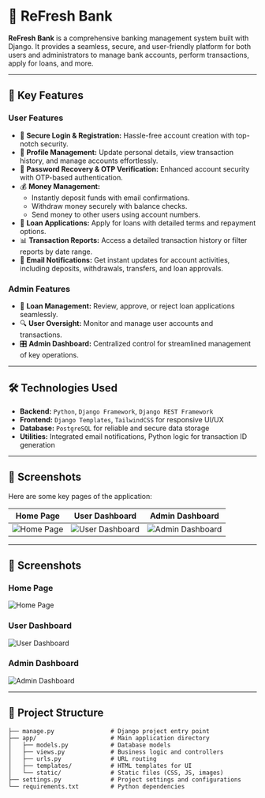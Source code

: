 # 🏦 ReFresh Bank  

**ReFresh Bank** is a comprehensive banking management system built with Django. It provides a seamless, secure, and user-friendly platform for both users and administrators to manage bank accounts, perform transactions, apply for loans, and more.  

---

## 🌟 Key Features  

### User Features  

- 🔑 **Secure Login & Registration:** Hassle-free account creation with top-notch security.  
- 💼 **Profile Management:** Update personal details, view transaction history, and manage accounts effortlessly.  
- 🔄 **Password Recovery & OTP Verification:** Enhanced account security with OTP-based authentication.  
- 💰 **Money Management:**  
  - Instantly deposit funds with email confirmations.  
  - Withdraw money securely with balance checks.  
  - Send money to other users using account numbers.  
- 📝 **Loan Applications:** Apply for loans with detailed terms and repayment options.  
- 📊 **Transaction Reports:** Access a detailed transaction history or filter reports by date range.  
- 📧 **Email Notifications:** Get instant updates for account activities, including deposits, withdrawals, transfers, and loan approvals.  

### Admin Features  

- 🏦 **Loan Management:** Review, approve, or reject loan applications seamlessly.  
- 🔍 **User Oversight:** Monitor and manage user accounts and transactions.  
- 🎛️ **Admin Dashboard:** Centralized control for streamlined management of key operations.  

---

## 🛠️ Technologies Used  

- **Backend:** `Python`, `Django Framework`, `Django REST Framework`  
- **Frontend:** `Django Templates`, `TailwindCSS` for responsive UI/UX  
- **Database:** `PostgreSQL` for reliable and secure data storage  
- **Utilities:** Integrated email notifications, Python logic for transaction ID generation  
 
---

## 📸 Screenshots  

Here are some key pages of the application:  

| **Home Page**               | **User Dashboard**             | **Admin Dashboard**             |
|------------------------------|---------------------------------|----------------------------------|
| ![Home Page](https://github.com/anmamun0/refresh-bank-webapp/project_photos/un_authenticated_home-page.png) | ![User Dashboard](https://github.com/anmamun0/refresh-bank-webapp/project_photos/authenticated_home-page.png) | ![Admin Dashboard](https://github.com/anmamun0/refresh-bank-webapp/project_photos/transactions-report-page.png) |
 

---
 
## 📸 Screenshots  

### Home Page  
![Home Page](https://github.com/anmamun0/refresh-bank-webapp/project_photos/un_authenticated_home-page.png)

### User Dashboard  
![User Dashboard](https://github.com/anmamun0/refresh-bank-webapp/project_photos/authenticated_home-page.png)

### Admin Dashboard  
![Admin Dashboard](https://github.com/anmamun0/refresh-bank-webapp/project_photos/transactions-report-page.png)




---



## 📂 Project Structure  

```plaintext
├── manage.py                # Django project entry point  
├── app/                     # Main application directory  
│   ├── models.py            # Database models  
│   ├── views.py             # Business logic and controllers  
│   ├── urls.py              # URL routing  
│   ├── templates/           # HTML templates for UI  
│   └── static/              # Static files (CSS, JS, images)  
├── settings.py              # Project settings and configurations  
└── requirements.txt         # Python dependencies  

